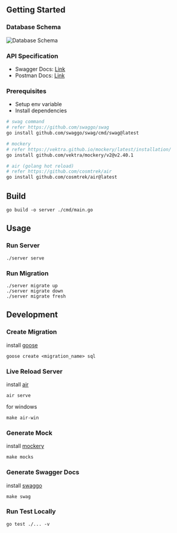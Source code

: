 ## Getting Started <a name = "getting_started"></a>

### Database Schema

![Database Schema](https://github.com/arfan21/synapsis_id/assets/48755707/e51accc5-79aa-4f7b-9a2a-66999d18b7d8)

### API Specification

-   Swagger Docs: [Link](https://synapsis-id.fly.dev/swagger/index.html)
-   Postman Docs: [Link](https://documenter.getpostman.com/view/10131591/2sA2r545j6)

### Prerequisites

-   Setup env variable
-   Install dependencies

```bash
# swag command
# refer https://github.com/swaggo/swag
go install github.com/swaggo/swag/cmd/swag@latest

# mockery
# refer https://vektra.github.io/mockery/latest/installation/
go install github.com/vektra/mockery/v2@v2.40.1

# air (golang hot reload)
# refer https://github.com/cosmtrek/air
go install github.com/cosmtrek/air@latest
```

## Build <a name="build"></a>

```
go build -o server ./cmd/main.go
```

## Usage <a name="usage"></a>

### Run Server

```
./server serve
```

### Run Migration

```
./server migrate up
./server migrate down
./server migrate fresh
```

## Development <a name="development"></a>

### Create Migration

install [goose](https://github.com/pressly/goose)

```
goose create <migration_name> sql
```

### Live Reload Server

install [air](https://github.com/cosmtrek/air)

```
air serve
```

for windows

```
make air-win
```

### Generate Mock

install [mockery](https://github.com/vektra/mockery)

```
make mocks
```

### Generate Swagger Docs

install [swaggo](https://github.com/swaggo/swag)

```
make swag
```

### Run Test Locally

```
go test ./... -v
```
